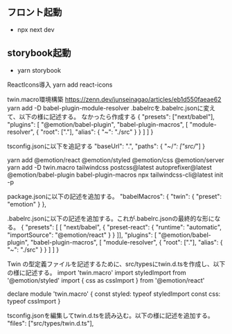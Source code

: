 ## フロント起動
  - npx next dev
## storybook起動
  - yarn storybook

ReactIcons導入
yarn add react-icons

twin.macro環境構築
https://zenn.dev/junseinagao/articles/eb1d550faeae62
yarn add -D babel-plugin-module-resolver
.babelrcを.babelrc.jsonに変えて、以下の様に記述する。
なかったら作成する
{
 "presets": ["next/babel"],
 "plugins": [
   "@emotion/babel-plugin",
   "babel-plugin-macros",
   [
     "module-resolver",
     {
       "root": ["."],
       "alias": {
         "~": "./src"
       }
     }
   ]
 ]
}

tsconfig.jsonに以下を追記する
"baseUrl": ".",
   "paths": {
     "~/*": ["src/*"]
     }


yarn add @emotion/react @emotion/styled @emotion/css @emotion/server
yarn add -D twin.macro tailwindcss postcss@latest autoprefixer@latest @emotion/babel-plugin babel-plugin-macros
npx tailwindcss-cli@latest init -p

package.jsonに以下の記述を追加する。
"babelMacros": {
   "twin": {
     "preset": "emotion"
   }
 },

.babelrc.jsonに以下の記述を追加する。これが.babelrc.jsonの最終的な形になる。
{
    "presets": [
        [
        "next/babel",
        {
            "preset-react": {
              "runtime": "automatic",
              "importSource": "@emotion/react"
            }
          }
        ]],
    "plugins": [
      "@emotion/babel-plugin",
      "babel-plugin-macros",
      [
        "module-resolver",
        {
          "root": ["."],
          "alias": {
            "~": "./src"
          }
        }
      ]
    ]
   }

Twin の型定義ファイルを記述するために、src/typesにtwin.d.tsを作成し、以下の様に記述する。
import 'twin.macro'
import styledImport from '@emotion/styled'
import { css as cssImport } from '@emotion/react'

declare module 'twin.macro' {
  const styled: typeof styledImport
  const css: typeof cssImport
}

tsconfig.jsonを編集してtwin.d.tsを読み込む。以下の様に記述を追加する。
"files": ["src/types/twin.d.ts"],